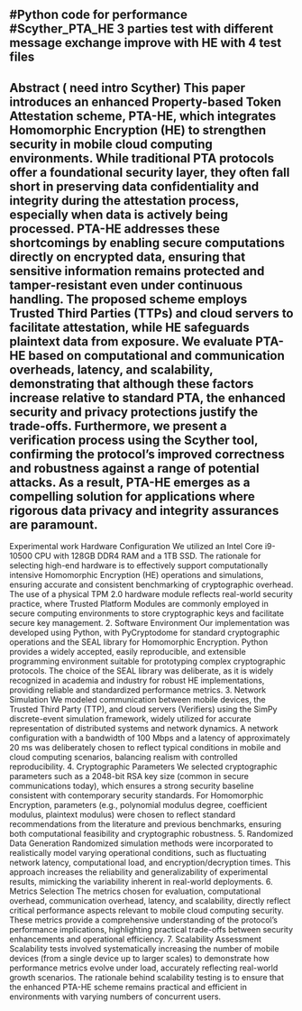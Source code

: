 #Python code for performance
#Scyther_PTA_HE
3 parties test with different message exchange
 improve with HE with 4 test files
---
Abstract ( need intro Scyther)
 This paper introduces an enhanced Property-based Token Attestation scheme, PTA-HE, which integrates Homomorphic Encryption (HE) to strengthen security in mobile cloud computing environments. While traditional PTA protocols offer a foundational security layer, they often fall short in preserving data confidentiality and integrity during the attestation process, especially when data is actively being processed. PTA-HE addresses these shortcomings by enabling secure computations directly on encrypted data, ensuring that sensitive information remains protected and tamper-resistant even under continuous handling. The proposed scheme employs Trusted Third Parties (TTPs) and cloud servers to facilitate attestation, while HE safeguards plaintext data from exposure. We evaluate PTA-HE based on computational and communication overheads, latency, and scalability, demonstrating that although these factors increase relative to standard PTA, the enhanced security and privacy protections justify the trade-offs. Furthermore, we present a verification process using the Scyther tool, confirming the protocol’s improved correctness and robustness against a range of potential attacks. As a result, PTA-HE emerges as a compelling solution for applications where rigorous data privacy and integrity assurances are paramount.
---
Experimental work
Hardware Configuration
We utilized an Intel Core i9-10500 CPU with 128GB DDR4 RAM and a 1TB SSD. The rationale for selecting high-end hardware is to effectively support computationally intensive Homomorphic Encryption (HE) operations and simulations, ensuring accurate and consistent benchmarking of cryptographic overhead.
The use of a physical TPM 2.0 hardware module reflects real-world security practice, where Trusted Platform Modules are commonly employed in secure computing environments to store cryptographic keys and facilitate secure key management.
2. Software Environment
Our implementation was developed using Python, with PyCryptodome for standard cryptographic operations and the SEAL library for Homomorphic Encryption. Python provides a widely accepted, easily reproducible, and extensible programming environment suitable for prototyping complex cryptographic protocols. The choice of the SEAL library was deliberate, as it is widely recognized in academia and industry for robust HE implementations, providing reliable and standardized performance metrics.
3. Network Simulation
We modeled communication between mobile devices, the Trusted Third Party (TTP), and cloud servers (Verifiers) using the SimPy discrete-event simulation framework, widely utilized for accurate representation of distributed systems and network dynamics. A network configuration with a bandwidth of 100 Mbps and a latency of approximately 20 ms was deliberately chosen to reflect typical conditions in mobile and cloud computing scenarios, balancing realism with controlled reproducibility.
4. Cryptographic Parameters
We selected cryptographic parameters such as a 2048-bit RSA key size (common in secure communications today), which ensures a strong security baseline consistent with contemporary security standards. For Homomorphic Encryption, parameters (e.g., polynomial modulus degree, coefficient modulus, plaintext modulus) were chosen to reflect standard recommendations from the literature and previous benchmarks, ensuring both computational feasibility and cryptographic robustness.
5. Randomized Data Generation
Randomized simulation methods were incorporated to realistically model varying operational conditions, such as fluctuating network latency, computational load, and encryption/decryption times. This approach increases the reliability and generalizability of experimental results, mimicking the variability inherent in real-world deployments.
6. Metrics Selection
The metrics chosen for evaluation, computational overhead, communication overhead, latency, and scalability, directly reflect critical performance aspects relevant to mobile cloud computing security. These metrics provide a comprehensive understanding of the protocol’s performance implications, highlighting practical trade-offs between security enhancements and operational efficiency.
7. Scalability Assessment
Scalability tests involved systematically increasing the number of mobile devices (from a single device up to larger scales) to demonstrate how performance metrics evolve under load, accurately reflecting real-world growth scenarios. The rationale behind scalability testing is to ensure that the enhanced PTA-HE scheme remains practical and efficient in environments with varying numbers of concurrent users.
